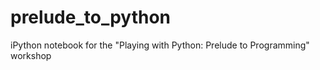 # prelude_to_python
iPython notebook for the "Playing with Python: Prelude to Programming" workshop
